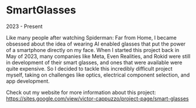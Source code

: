 # SmartGlasses
2023 - Present

Like many people after watching Spiderman: Far from Home, I became obsessed about the idea of wearing AI enabled glasses that put the power of a smartphone directly on my face. When I started this project back in May of 2023, many companies like Meta, Even Realities, and Rokid were still in development of their smart glasses, and ones that were available were quite expensive. So I decided to tackle this incredibly difficult project myself, taking on challenges like optics, electrical component selection, and app development.

Check out my website for more information about this project: https://sites.google.com/view/victor-cappuzzo/project-page/smart-glasses
